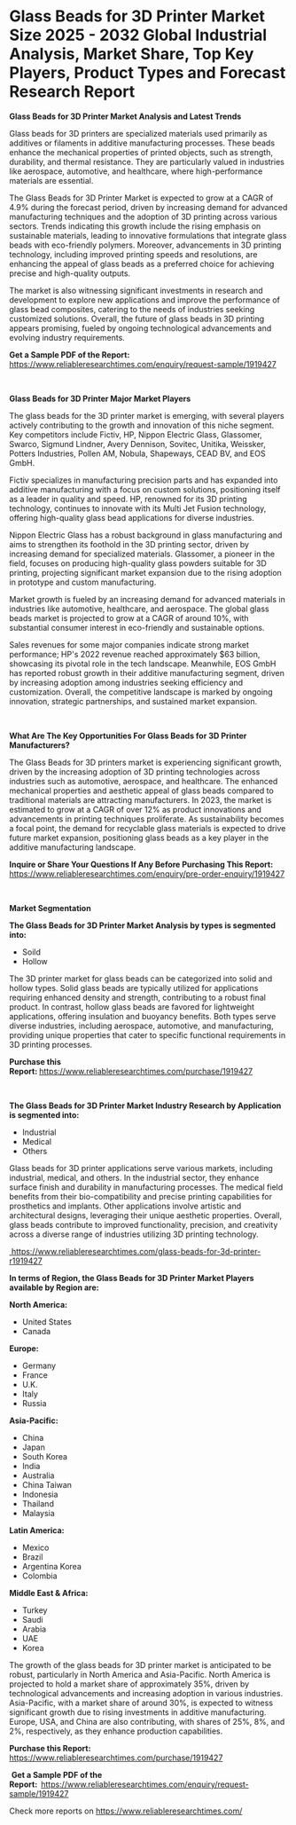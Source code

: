 <p><h1>Glass Beads for 3D Printer Market Size 2025 - 2032 Global Industrial Analysis, Market Share, Top Key Players, Product Types and Forecast Research Report</h1></p><p><strong>Glass Beads for 3D Printer Market Analysis and Latest Trends</strong></p>
<p><p>Glass beads for 3D printers are specialized materials used primarily as additives or filaments in additive manufacturing processes. These beads enhance the mechanical properties of printed objects, such as strength, durability, and thermal resistance. They are particularly valued in industries like aerospace, automotive, and healthcare, where high-performance materials are essential.</p><p>The Glass Beads for 3D Printer Market is expected to grow at a CAGR of 4.9% during the forecast period, driven by increasing demand for advanced manufacturing techniques and the adoption of 3D printing across various sectors. Trends indicating this growth include the rising emphasis on sustainable materials, leading to innovative formulations that integrate glass beads with eco-friendly polymers. Moreover, advancements in 3D printing technology, including improved printing speeds and resolutions, are enhancing the appeal of glass beads as a preferred choice for achieving precise and high-quality outputs.</p><p>The market is also witnessing significant investments in research and development to explore new applications and improve the performance of glass bead composites, catering to the needs of industries seeking customized solutions. Overall, the future of glass beads in 3D printing appears promising, fueled by ongoing technological advancements and evolving industry requirements.</p></p>
<p><strong>Get a Sample PDF of the Report:&nbsp;</strong> <a href="https://www.reliableresearchtimes.com/enquiry/request-sample/1919427?utm_campaign=2040&utm_medium=2&utm_source=Github&utm_content=ia&utm_term=04022025&utm_id=glass-beads-for-3d-printer">https://www.reliableresearchtimes.com/enquiry/request-sample/1919427</a></p>
<p>&nbsp;</p>
<p><strong>Glass Beads for 3D Printer Major Market Players</strong></p>
<p><p>The glass beads for the 3D printer market is emerging, with several players actively contributing to the growth and innovation of this niche segment. Key competitors include Fictiv, HP, Nippon Electric Glass, Glassomer, Swarco, Sigmund Lindner, Avery Dennison, Sovitec, Unitika, Weissker, Potters Industries, Pollen AM, Nobula, Shapeways, CEAD BV, and EOS GmbH.</p><p>Fictiv specializes in manufacturing precision parts and has expanded into additive manufacturing with a focus on custom solutions, positioning itself as a leader in quality and speed. HP, renowned for its 3D printing technology, continues to innovate with its Multi Jet Fusion technology, offering high-quality glass bead applications for diverse industries.</p><p>Nippon Electric Glass has a robust background in glass manufacturing and aims to strengthen its foothold in the 3D printing sector, driven by increasing demand for specialized materials. Glassomer, a pioneer in the field, focuses on producing high-quality glass powders suitable for 3D printing, projecting significant market expansion due to the rising adoption in prototype and custom manufacturing.</p><p>Market growth is fueled by an increasing demand for advanced materials in industries like automotive, healthcare, and aerospace. The global glass beads market is projected to grow at a CAGR of around 10%, with substantial consumer interest in eco-friendly and sustainable options. </p><p>Sales revenues for some major companies indicate strong market performance; HP's 2022 revenue reached approximately $63 billion, showcasing its pivotal role in the tech landscape. Meanwhile, EOS GmbH has reported robust growth in their additive manufacturing segment, driven by increasing adoption among industries seeking efficiency and customization. Overall, the competitive landscape is marked by ongoing innovation, strategic partnerships, and sustained market expansion.</p></p>
<p>&nbsp;</p>
<p><strong>What Are The Key Opportunities For Glass Beads for 3D Printer Manufacturers?</strong></p>
<p><p>The Glass Beads for 3D printers market is experiencing significant growth, driven by the increasing adoption of 3D printing technologies across industries such as automotive, aerospace, and healthcare. The enhanced mechanical properties and aesthetic appeal of glass beads compared to traditional materials are attracting manufacturers. In 2023, the market is estimated to grow at a CAGR of over 12% as product innovations and advancements in printing techniques proliferate. As sustainability becomes a focal point, the demand for recyclable glass materials is expected to drive future market expansion, positioning glass beads as a key player in the additive manufacturing landscape.</p></p>
<p><strong>Inquire or Share Your Questions If Any Before Purchasing This Report:</strong> <a href="https://www.reliableresearchtimes.com/enquiry/pre-order-enquiry/1919427?utm_campaign=2040&utm_medium=2&utm_source=Github&utm_content=ia&utm_term=04022025&utm_id=glass-beads-for-3d-printer">https://www.reliableresearchtimes.com/enquiry/pre-order-enquiry/1919427</a></p>
<p>&nbsp;</p>
<p><strong>Market Segmentation</strong></p>
<p><strong>The Glass Beads for 3D Printer Market Analysis by types is segmented into:</strong></p>
<p><ul><li>Soild</li><li>Hollow</li></ul></p>
<p><p>The 3D printer market for glass beads can be categorized into solid and hollow types. Solid glass beads are typically utilized for applications requiring enhanced density and strength, contributing to a robust final product. In contrast, hollow glass beads are favored for lightweight applications, offering insulation and buoyancy benefits. Both types serve diverse industries, including aerospace, automotive, and manufacturing, providing unique properties that cater to specific functional requirements in 3D printing processes.</p></p>
<p><strong>Purchase this Report:&nbsp;</strong><a href="https://www.reliableresearchtimes.com/purchase/1919427?utm_campaign=2040&utm_medium=2&utm_source=Github&utm_content=ia&utm_term=04022025&utm_id=glass-beads-for-3d-printer">https://www.reliableresearchtimes.com/purchase/1919427</a></p>
<p>&nbsp;</p>
<p><strong>The Glass Beads for 3D Printer Market Industry Research by Application is segmented into:</strong></p>
<p><ul><li>Industrial</li><li>Medical</li><li>Others</li></ul></p>
<p><p>Glass beads for 3D printer applications serve various markets, including industrial, medical, and others. In the industrial sector, they enhance surface finish and durability in manufacturing processes. The medical field benefits from their bio-compatibility and precise printing capabilities for prosthetics and implants. Other applications involve artistic and architectural designs, leveraging their unique aesthetic properties. Overall, glass beads contribute to improved functionality, precision, and creativity across a diverse range of industries utilizing 3D printing technology.</p></p>
<p><a href="https://www.reliableresearchtimes.com/glass-beads-for-3d-printer-r1919427?utm_campaign=2040&utm_medium=2&utm_source=Github&utm_content=ia&utm_term=04022025&utm_id=glass-beads-for-3d-printer">&nbsp;https://www.reliableresearchtimes.com/glass-beads-for-3d-printer-r1919427</a></p>
<p><strong>In terms of Region, the Glass Beads for 3D Printer Market Players available by Region are:</strong></p>
<p>
    <p> <strong> North America: </strong>
        <ul>
            <li>United States</li>
            <li>Canada</li>
        </ul>
        </p> 
    <p> <strong> Europe: </strong>
        <ul>
            <li>Germany</li>
            <li>France</li>
            <li>U.K.</li>
            <li>Italy</li>
            <li>Russia</li>
        </ul>
        </p> 
    <p> <strong> Asia-Pacific: </strong>
        <ul>
            <li>China</li>
            <li>Japan</li>
            <li>South Korea</li>
            <li>India</li>
            <li>Australia</li>
            <li>China Taiwan</li>
            <li>Indonesia</li>
            <li>Thailand</li>
            <li>Malaysia</li>
        </ul>
        </p> 
    <p> <strong> Latin America: </strong>
        <ul>
            <li>Mexico</li>
            <li>Brazil</li>
            <li>Argentina Korea</li>
            <li>Colombia</li>
        </ul>
        </p> 
    <p> <strong> Middle East & Africa: </strong>
        <ul>
            <li>Turkey</li>
            <li>Saudi</li>
            <li>Arabia</li>
            <li>UAE</li>
            <li>Korea</li>
        </ul>
    </p>
    </p>
<p><p>The growth of the glass beads for 3D printer market is anticipated to be robust, particularly in North America and Asia-Pacific. North America is projected to hold a market share of approximately 35%, driven by technological advancements and increasing adoption in various industries. Asia-Pacific, with a market share of around 30%, is expected to witness significant growth due to rising investments in additive manufacturing. Europe, USA, and China are also contributing, with shares of 25%, 8%, and 2%, respectively, as they enhance production capabilities.</p></p>
<p><strong>Purchase this Report: </strong><a href="https://www.reliableresearchtimes.com/purchase/1919427?utm_campaign=2040&utm_medium=2&utm_source=Github&utm_content=ia&utm_term=04022025&utm_id=glass-beads-for-3d-printer">https://www.reliableresearchtimes.com/purchase/1919427</a></p>
<p>&nbsp;<strong>Get a Sample PDF of the Report:&nbsp;&nbsp;</strong><a href="https://www.reliableresearchtimes.com/enquiry/request-sample/1919427?utm_campaign=2040&utm_medium=2&utm_source=Github&utm_content=ia&utm_term=04022025&utm_id=glass-beads-for-3d-printer">https://www.reliableresearchtimes.com/enquiry/request-sample/1919427</a></p>
<p><strong></strong></p>
<p>Check more reports on <a href="https://www.reliableresearchtimes.com/?utm_campaign=2040&utm_medium=2&utm_source=Github&utm_content=ia&utm_term=04022025&utm_id=glass-beads-for-3d-printer">https://www.reliableresearchtimes.com/</a></p>